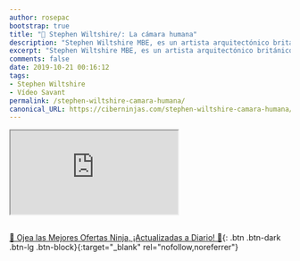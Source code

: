 ```yaml
---
author: rosepac
bootstrap: true
title: "🧠 Stephen Wiltshire/: La cámara humana"
description: "Stephen Wiltshire MBE, es un artista arquitectónico británico y sabio autista, conocido por su habilidad para dibujar un paisaje de memoria después de verlo solo una vez."
excerpt: "Stephen Wiltshire MBE, es un artista arquitectónico británico y sabio autista, conocido por su habilidad para dibujar un paisaje de memoria después de verlo solo una vez."
comments: false
date: 2019-10-21 00:16:12
tags:
- Stephen Wiltshire
- Vídeo Savant
permalink: /stephen-wiltshire-camara-humana/
canonical_URL: https://ciberninjas.com/stephen-wiltshire-camara-humana/
---
```


<div class="embed-responsive embed-responsive-16by9">
  <iframe class="embed-responsive-item" src="https://www.youtube-nocookie.com/embed/8u51ZY2a3Sc?rel=0" allowfullscreen></iframe>
</div><br/>

[🎁 Ojea las Mejores Ofertas Ninja, ¡Actualizadas a Diario! 🛒](https://www.amazon.es/shop/cibercursos){: .btn .btn-dark .btn-lg .btn-block}{:target="_blank" rel="nofollow,noreferrer"}